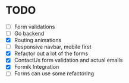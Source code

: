 # TODO

-   [ ] Form validations
-   [ ] Go backend
-   [x] Routing animations
-   [ ] Responsive navbar, mobile first
-   [x] Refactor out a lot of the forms
-   [x] ContactUs form validation and actual emails
-   [x] Formik Integration
-   [ ] Forms can use some refactoring

